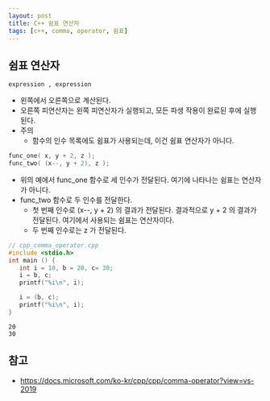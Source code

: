 ```yaml
---
layout: post
title: C++ 쉼표 연산자
tags: [c++, comma, operator, 쉼표]
---
```

## 쉼표 연산자

```
expression , expression
```

* 왼쪽에서 오른쪽으로 계산된다.
* 오른쪽 피연산자는 왼쪽 피연산자가 실행되고, 모든 파생 작용이 완료된 후에 실행된다.
* 주의
  * 함수의 인수 목록에도 쉼표가 사용되는데, 이건 쉼표 연산자가 아니다.

```c++
func_one( x, y + 2, z );
func_two( (x--, y + 2), z );
```

* 위의 예에서 func_one 함수로 세 인수가 전달된다. 여기에 나타나는 쉼표는 연산자가 아니다. 
* func_two 함수로 두 인수를 전달한다.
  * 첫 번째 인수로 (x--, y + 2) 의 결과가 전달된다. 결과적으로 y + 2 의 결과가 전달된다. 여기에서 사용되는 쉼표는 연산자이다.
  * 두 번째 인수로는 z 가 전달된다.

```c++
// cpp_comma_operator.cpp
#include <stdio.h>
int main () {
   int i = 10, b = 20, c= 30;
   i = b, c;
   printf("%i\n", i);

   i = (b, c);
   printf("%i\n", i);
}
```

```
20
30
```



## 참고

* https://docs.microsoft.com/ko-kr/cpp/cpp/comma-operator?view=vs-2019

